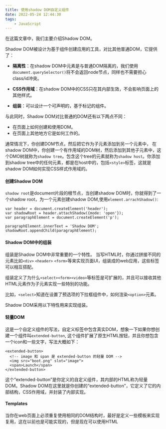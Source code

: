 ```yaml
---
title: 使用shadow DOM自定义组件
date: 2022-05-24 12:44:30
tags: 
    - JavaScript
---
```


在这篇文章中，我们主要介绍Shadow DOM。
<!--more-->

Shadow DOM被设计为基于组件创建应用的工具，对比其他普通DOM，它提供了：

- <b>隔离性</b>：在shadow DOM中元素是与普通DOM隔离的，我们使用`document.querySelector()`将不会返回node节点，同样也不需要担心class/id冲突。

- <b>CSS作用域</b>：在shadow DOM中的CSS只在其内部生效，不会影响页面上的其他样式。

- <b>组装</b>：可以设计一个可声明的，基于标记的组件。

与此同时，Shadow DOM对比普通的DOM还有以下两点不同：
- 在页面上如何创建和使用DOM。
- 在页面上其他地方它是如何工作的。

通常情况下，你创建DOM节点，然后把它作为子元素添加到另一个元素中， 在shadow DOM中，你创建一个有作用域的DOM树，然后添加到其他子元素中，这个DMO树就称为`shadow tree`。包含这个tree的元素就称为`shadow host`。你添加到shadow tree中的任何元素，都是在host中的，包括`<style>`标签，这就是shadow DOM如何实现CSS样式作用域的。

#### 创建Shadow DOM

`shadow root`是document片段的根节点，当创建shadow DOM时，你就得到了一个shadow root，为一个元素创建shadow DOM,使用`element.arrachShadow()`:

```
var header = document.createElement('header');
var shadowRoot = header.attachShadow({mode: 'open'});
var paragraphElement = document.createElement('p');

paragraphElement.innerText = 'Shadow DOM';
shadowRoot.appendChild(paragraphElement);
```

#### Shadow DOM中的组装

组装是Shadow DOM中非常重要的一个特性。
当写HTML时，你通过拼接不同的元素比如`<div>` `<header>` `<form>`等来实现页面UI，组装成的web应用，这些标签可以相互搭配。

组装定义了为什么`<select><form><video>`等标签是可扩展的，并且可以接收其他HTML元素作为子元素实现一些特别的功能。

比如，`<select>`知道在设置了预选项的下拉框组件中，如何渲染`<option>`元素。

Shadow DOM采用以下特性用来实现组装。

#### 轻量DOM

这是一个自定义组件的写法，自定义标签中包含真实DOM，想象一下如果你想创建一个组件叫`extended-button`, 这个组件扩展了原生HTML按钮，并且你想包含一个icon和一些文字，写法大概如下：

```
<extended-button>
  <!-- image 和 span 是 extended-button 的轻量 DOM -->
  <img src="boot.png" slot="image">
  <span>Launch</span>
</extended-button>
```

这个“extended-button”是你定义的自定义组件，其内部的HTML称为轻量DOM。Shadow DOM在这里就是你创建的“extended-button”，它定义了它的内部结构，CSS作用域，并封装了内部实现。

#### Templates

当你在web页面上必须重复使用相同的DOM结构时，最好是定义一些模板来实现复用，这在以前也是可能实现的，但是现在可以使用HTML <template>标签更容易实现，这个元素及其内容在DOM中不会被渲染，但是可以在Javascript中被引用。

看个例子：

```
<template id="my-paragraph">
  <p> Paragraph content. </p>
</template>
```

这不会在页面上显示，除非你在Javascript中引用它，并把它添加到其他DOM中。

```
var template = document.getElementById('my-paragraph');
var templateContent = template.content;
document.body.appendChild(templateContent);
```

这在一些框架中可以实现，但是在之前提到的，它更加原生，并且有不错的浏览器兼容性：
![s2 (1).png](https://jxqdh.91sam.com/img/s2.png)

Templates可以和自定义元素搭配，起到更好的效果，我们将自定义元素，此时你应该知道浏览器的`customElements`API，允许你自定义标签来渲染。

让我们用templates的内容作为shadow DOM来定义个web component，我们称为`my-parrgraph`：

```
customElements.define('my-paragraph',
 class extends HTMLElement {
   constructor() {
     super();

     let template = document.getElementById('my-paragraph');
     let templateContent = template.content;
     const shadowRoot = this.attachShadow({mode: 'open'}).appendChild(templateContent.cloneNode(true));
  }
});
```

这里的关键点是我们添加了一个template子元素的副本到shadow root中，副本是通过`Node.cloneNode()`方法创建的。

同样我们可以添加一些样式到shadow DOM中，我们可以在template中添加`<style>`标签，它在普通DOM中不会生效。

例如：我们可以修改我们的template：

```
<template id="my-paragraph">
  <style>
    p {
      color: white;
      background-color: #666;
      padding: 5px;
    }
  </style>
  <p>Paragraph content. </p>
</template>
```

现在我们的自定义元素可以这样使用：
`<my-paragraph></my-paragraph>`

#### Slots

Templates有一些缺点，其中之一是它的静态内容不允许我们渲染我们的动态数据。

这时，`<slot>`就派上用场了。

你可以认为slots是作为占位符，允许你把你自己的HTML放到tempalte中，它允许你创建通用的HTML templates并通过添加slots实现自定义。

让我们看template和slot如何搭配：

```
<template id="my-paragraph">
  <p> 
    <slot name="my-text">Default text</slot> 
  </p>
</template>
```

如果元素添加自定义标签时，slot的内容没有定义，或者浏览器不支持slots,`<my-paragraph>`只会显示它的内容“Default text”。

为了定义slot的内容，我们应该在`<my-paragraph>`中包含一个元素，这个元素包含slot属性，并且它的slot值等于我们想要填充的slot的name。

比如：

```
<my-paragraph>
 <span slot="my-text">Let's have some different text!</span>
</my-paragraph>
```

这个例子是我们插入了一个span标签，他有slot属性，slot的值等于my-text的name.

在被浏览器渲染之后，将会显示为以下DOM树：

```
<my-paragraph>
  #shadow-root
  <p>
    <slot name="my-text">
      <span slot="my-text">Let's have some different text!</span>
    </slot>
  </p>
</my-paragraph>
```

`#shadow-root`只是一个shadow DOM存在的指示符

#### 样式
shadow DOM的组件样式可以定义在主页面中，也可以自定义在shadow DOM中。

#### 自定义组件样式

<b>CSS作用域</b>是Shadow DOM的最棒的特性之一。

- 外部的CSS选择器无法选中你的组件。
- 组件自定义样式不会影响页面其他部位，他们只在host元素中生效，所以不必担心id命名冲突。

来看个例子：
```
#shadow-root
<style>
  #container {
    background: white;
  }
  #container-items {
    display: inline-flex;
  }
</style>

<div id="container"></div>
<div id="container-items"></div>
```

所有的样式只会在#shadow-root中生效。

你也可以使用`<link>`元素来引用样式，也只会在#shadow-root中生效。

#### :host伪类
`:host`允许你选中shadow tree的根节点。
```
<style>
  :host {
    display: block; /* 默认自定义元素是 display: inline */
  }
</style>
```

有一个需要注意点的是外层的:host的优先级高于元素内部的:host，并且:host只在shadow root的作用域中生效。
`:host(选择器)`允许你在符合状态时选中host，因此你可以在响应交互状态时使用它。
```
<style>
  :host {
    opacity: 0.4;
  }
  
  :host(:hover) {
    opacity: 1;
  }
  
  :host([disabled]) { /* style when host has disabled attribute. */
    background: grey;
    pointer-events: none;
    opacity: 0.4;
  }
  
  :host(.pink) > #tabs {
    color: pink; /* color internal #tabs node when host has class="pink". */
  }
</style>
```

#### 使用:host-context伪类匹配主题
`:host-context(选择器)`伪类能够在匹配（选择器）时，选中元素，通常情况下用来结合主题使用。比如：
```
<body class="lightheme">
  <custom-container>
  …
  </custom-container>
</body>
```
`:host-context(.lightheme)`能够生效，并渲染样式。
```
:host-context(.lightheme) {
  color: black;
  background: white;
}
```

#### 从组件外侧添加样式
你可以从组件的外侧给组件添加样式，比如这样：
```
custom-container {
  color: red;
}
```

<b>外层的样式比shadow DOM中的样式具有更高的优先级。</b>

例如，我们外层给的样式：
```
custom-container {
  width: 500px;
}
```

可以覆盖组件的样式规则：
```
:host {
  width: 300px;
}
```

#### 事件模型
Shadow DOM的事件冒泡机制比较特别，事件的target都由Shadow DOM封装，即组件内部元素的事件，target都会是Shadow DOM组件本身。
以下是Shadow DOM的冒泡事件列表：
- Focus Events: blur, focus, focusin, focusout
- Mouse Events: click, dblclick, mousedown, mouseenter, mousemove, etc.
- Wheel Events: wheel
- Input Events: beforeinput, input
- Keyboard Events: keydown, keyup
- Composition Events: compositionstart, compositionupdate, compositionend
- DragEvent: dragstart, drag, dragend, drop, etc.

#### 自定义事件
自定义事件默认不会冒泡到Shadow DOM外层，如果你想捕获自定义事件且想让它冒泡，你需要添加`bubbles: true`和`composed: true`作为选项。代码如下：
```
var container = this.shadowRoot.querySelector('#container');
container.dispatchEvent(new Event('containerchanged', {bubbles: true, composed: true}));
```

#### 浏览器支持
为了检查浏览器是否支持Shadow DOM功能，可以像这样：
```
const supportsShadowDOM = !!HTMLElement.prototype.attachShadow;

```
通常情况下，Shadow DOM与普通DOM有一些行为上的差异，我们可以使用SessionStack库来收集用户事件，网络数据，异常捕获，debug信息，把他们发送到服务端，来让我们能够复现问题。

#### 案例
Youtube里大量使用了自定义组件：
![enter image description here](https://jxqdh.91sam.com/img%2Fs3.png)
其是使用了Polymer library来构建自定义组件。
后面会输出一篇Polymer library的学习笔记，敬请期待。

参考文献：

- https://blog.sessionstack.com/how-javascript-works-the-internals-of-shadow-dom-how-to-build-self-contained-components-244331c4de6e 
